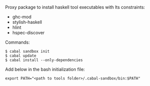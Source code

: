 Proxy package to install haskell tool executables with lts constraints:

- ghc-mod
- stylish-haskell
- hlint
- hspec-discover

Commands:

```
$ cabal sandbox init
$ cabal update
$ cabal install --only-dependencies
```

Add below in the bash initialization file:

```
export PATH="<path to tools folder>/.cabal-sandbox/bin:$PATH"
```
